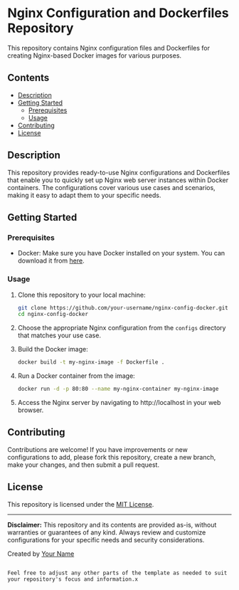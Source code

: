 #
# Nginx Configuration and Dockerfiles Repository

This repository contains Nginx configuration files and Dockerfiles for creating Nginx-based Docker images for various purposes. 

## Contents

- [Description](#description)
- [Getting Started](#getting-started)
  - [Prerequisites](#prerequisites)
  - [Usage](#usage)
- [Contributing](#contributing)
- [License](#license)

## Description

This repository provides ready-to-use Nginx configurations and Dockerfiles that enable you to quickly set up Nginx web server instances within Docker containers. The configurations cover various use cases and scenarios, making it easy to adapt them to your specific needs.

## Getting Started

### Prerequisites

- Docker: Make sure you have Docker installed on your system. You can download it from [here](https://www.docker.com/get-started).

### Usage

1. Clone this repository to your local machine:

   ```sh
   git clone https://github.com/your-username/nginx-config-docker.git
   cd nginx-config-docker
   ```

2. Choose the appropriate Nginx configuration from the `configs` directory that matches your use case.

3. Build the Docker image:

   ```sh
   docker build -t my-nginx-image -f Dockerfile .
   ```

4. Run a Docker container from the image:

   ```sh
   docker run -d -p 80:80 --name my-nginx-container my-nginx-image
   ```

5. Access the Nginx server by navigating to http://localhost in your web browser.

## Contributing

Contributions are welcome! If you have improvements or new configurations to add, please fork this repository, create a new branch, make your changes, and then submit a pull request.

## License

This repository is licensed under the [MIT License](LICENSE).

---

**Disclaimer:** This repository and its contents are provided as-is, without warranties or guarantees of any kind. Always review and customize configurations for your specific needs and security considerations.

Created by [Your Name](https://github.com/your-username)
```

Feel free to adjust any other parts of the template as needed to suit your repository's focus and information.x
